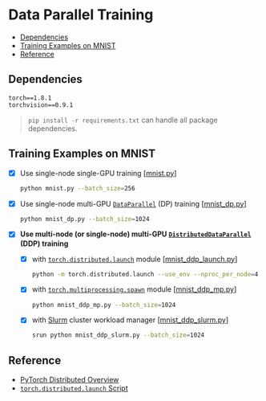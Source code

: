 # Data Parallel Training

* [Dependencies]()
* [Training Examples on MNIST]()
* [Reference]()



## Dependencies

```
torch==1.8.1
torchvision==0.9.1
```



> `pip install -r requirements.txt` can handle all package dependencies.



## Training Examples on MNIST

- [x] Use single-node single-GPU training [[mnist.py](https://github.com/yzhang-dev/PyTorch-with-Slurm/blob/main/Tutorials/Data-Parallel-Training/mnist.py)]

  ```bash
  python mnist.py --batch_size=256
  ```

- [x] Use single-node multi-GPU [`DataParallel`](https://pytorch.org/docs/master/generated/torch.nn.DataParallel.html) (DP) training [[mnist_dp.py](https://github.com/yzhang-dev/PyTorch-with-Slurm/blob/main/Tutorials/Data-Parallel-Training/mnist_dp.py)]

  ```bash
  python mnist_dp.py --batch_size=1024
  ```

- [x] **Use multi-node (or single-node) multi-GPU [`DistributedDataParallel`](https://pytorch.org/docs/master/generated/torch.nn.parallel.DistributedDataParallel.html) (DDP) training**
  
  - [x] with [`torch.distributed.launch`](https://pytorch.org/docs/stable/distributed.html#launch-utility) module [[mnist_ddp_launch.py](https://github.com/yzhang-dev/PyTorch-with-Slurm/blob/main/Tutorials/Data-Parallel-Training/mnist_ddp_launch.py)]
  
    ```bash
    python -m torch.distributed.launch --use_env --nproc_per_node=4 mnist_ddp_launch.py --batch_size=1024
    ```
  
  - [x] with [`torch.multiprocessing.spawn`](https://pytorch.org/docs/stable/multiprocessing.html#spawning-subprocesses) module [[mnist_ddp_mp.py](https://github.com/yzhang-dev/PyTorch-with-Slurm/blob/main/Tutorials/Data-Parallel-Training/mnist_ddp_mp.py)]
  
    ```bash
    python mnist_ddp_mp.py --batch_size=1024
    ```
  
  - [x] with [Slurm](https://slurm.schedmd.com/quickstart.html) cluster workload manager [[mnist_ddp_slurm.py](https://github.com/yzhang-dev/PyTorch-with-Slurm/blob/main/Tutorials/Data-Parallel-Training/mnist_ddp_slurm.py)]
  
    ```bash
    srun python mnist_ddp_slurm.py --batch_size=1024
    ```



## Reference

* [PyTorch Distributed Overview](https://pytorch.org/tutorials/beginner/dist_overview.html)
* [`torch.distributed.launch` Script](https://github.com/pytorch/pytorch/blob/master/torch/distributed/launch.py)

